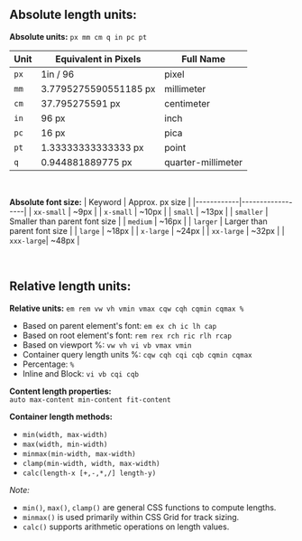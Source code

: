 ## Absolute length units:
 **Absolute units:** `px mm cm q in pc pt`

| Unit | Equivalent in Pixels  | Full Name          |
| ---- | --------------------- | ------------------ |
| `px` | 1in / 96              | pixel              |
| `mm` | 3.7795275590551185 px | millimeter         |
| `cm` | 37.795275591 px       | centimeter         |
| `in` | 96 px                 | inch               |
| `pc` | 16 px                 | pica               |
| `pt` | 1.33333333333333 px   | point              |
| `q`  | 0.944881889775 px     | quarter-millimeter |

<br>
 
 **Absolute font size:**
| Keyword    | Approx. px size  |
|------------|------------------|
| `xx-small` | ~9px             |
| `x-small`  | ~10px            |
| `small`    | ~13px            |
| `smaller`  | Smaller than parent font size |
| `medium`   | ~16px            |
| `larger`   | Larger than parent font size |
| `large`    | ~18px            |
| `x-large`  | ~24px            |
| `xx-large` | ~32px            |
| `xxx-large`| ~48px            |

<br>

## Relative length units:
 **Relative units:** `em rem vw vh vmin vmax cqw cqh cqmin cqmax %`

  * Based on parent element's font: `em ex ch ic lh cap`
  * Based on root element's font: `rem rex rch ric rlh rcap`
  * Based on viewport %: `vw vh vi vb vmax vmin`
  * Container query length units %: `cqw cqh cqi cqb cqmin cqmax`
  * Percentage: `%`
  * Inline and Block: `vi vb cqi cqb`

**Content length properties:**\
  `auto max-content min-content fit-content`
  
**Container length methods:**
  * `min(width, max-width)`
  * `max(width, min-width)`
  * `minmax(min-width, max-width)`
  * `clamp(min-width, width, max-width)`
  * `calc(length-x [+,-,*,/] length-y)`


*Note:*  
- `min()`, `max()`, `clamp()` are general CSS functions to compute lengths.  
- `minmax()` is used primarily within CSS Grid for track sizing.  
- `calc()` supports arithmetic operations on length values.
